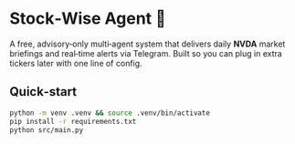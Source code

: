 # Stock‑Wise Agent 🦉
A free, advisory‑only multi‑agent system that delivers daily **NVDA** market briefings
and real‑time alerts via Telegram. Built so you can plug in extra tickers later with
one line of config.

## Quick‑start
```bash
python -m venv .venv && source .venv/bin/activate
pip install -r requirements.txt
python src/main.py
```
